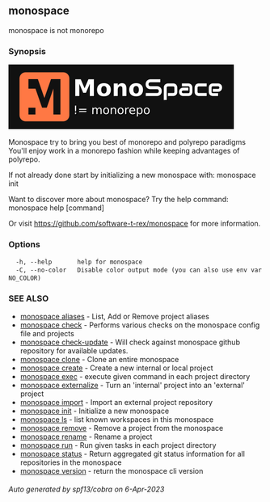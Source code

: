 ## monospace

monospace is not monorepo

### Synopsis

![monospace logo](../../../assets/logo-darkbg.png)

Monospace try to bring you best of monorepo and polyrepo paradigms
You'll enjoy work in a monorepo fashion while keeping advantages of polyrepo.

If not already done start by initializing a new monospace with:
monospace init

Want to discover more about monospace? Try the help command:
monospace help [command]

Or visit https://github.com/software-t-rex/monospace for more information.

### Options

```
  -h, --help       help for monospace
  -C, --no-color   Disable color output mode (you can also use env var NO_COLOR)
```

### SEE ALSO

* [monospace aliases](monospace_aliases.md)	 - List, Add or Remove project aliases
* [monospace check](monospace_check.md)	 - Performs various checks on the monospace config file and projects
* [monospace check-update](monospace_check-update.md)	 - Will check against monospace github repository for available updates.
* [monospace clone](monospace_clone.md)	 - Clone an entire monospace
* [monospace create](monospace_create.md)	 - Create a new internal or local project
* [monospace exec](monospace_exec.md)	 - execute given command in each project directory
* [monospace externalize](monospace_externalize.md)	 - Turn an 'internal' project into an 'external' project
* [monospace import](monospace_import.md)	 - Import an external project repository
* [monospace init](monospace_init.md)	 - Initialize a new monospace
* [monospace ls](monospace_ls.md)	 - list known workspaces in this monospace
* [monospace remove](monospace_remove.md)	 - Remove a project from the monospace
* [monospace rename](monospace_rename.md)	 - Rename a project
* [monospace run](monospace_run.md)	 - Run given tasks in each project directory
* [monospace status](monospace_status.md)	 - Return aggregated git status information for all repositories in the monospace
* [monospace version](monospace_version.md)	 - return the monospace cli version

###### Auto generated by spf13/cobra on 6-Apr-2023
